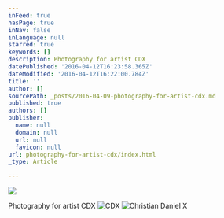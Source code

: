 ```yaml
---
inFeed: true
hasPage: true
inNav: false
inLanguage: null
starred: true
keywords: []
description: Photography for artist CDX
datePublished: '2016-04-12T16:23:58.365Z'
dateModified: '2016-04-12T16:22:00.784Z'
title: ''
author: []
sourcePath: _posts/2016-04-09-photography-for-artist-cdx.md
published: true
authors: []
publisher:
  name: null
  domain: null
  url: null
  favicon: null
url: photography-for-artist-cdx/index.html
_type: Article

---
```

![](https://the-grid-user-content.s3-us-west-2.amazonaws.com/6946892a-71ac-4d83-8069-eb2bda3105ad.jpg)

Photography for artist CDX
![CDX](https://s3-us-west-2.amazonaws.com/the-grid-img/p/31da5416b5f26a3f67dc36fc3967339d4573c6f4.jpg)
![Christian Daniel X](https://s3-us-west-2.amazonaws.com/the-grid-img/p/8da7de6a53a752698f2dc99401a0e1ecf26e888b.jpg)